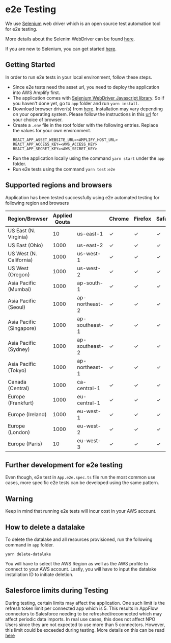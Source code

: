 # e2e Testing

We use <a href="https://www.selenium.dev/">Selenium</a> web driver which is an open source test automation tool for e2e testing.

More details about the Selenim WebDriver can be found <a href="https://www.selenium.dev/documentation/webdriver/">here</a>.

If you are new to Selenium, you can get started <a href="https://www.selenium.dev/documentation/webdriver/getting_started/">here</a>.

## Getting Started

In order to run e2e tests in your local environment, follow these steps.

- Since e2e tests need the asset url, you need to deploy the application into AWS Amplify first.
- The application comes with <a href="https://yarnpkg.com/package/selenium-webdriver">Selenium WebDriver Javascript library</a>. So if you haven't done yet, go to `app` folder and run `yarn install`.
- Download browser driver(s) from <a href="https://www.selenium.dev/documentation/webdriver/getting_started/install_drivers/">here</a>. Installation may vary depending on your operating system. Please follow the instructions in this <a href="https://www.selenium.dev/documentation/webdriver/getting_started/install_drivers/">url</a> for your choice of browser.
- Create a `.env` file in the root folder with the following entries. Replace the values for your own environment.
  ```shell
  REACT_APP_ASSET_WEBSITE_URL=<AMPLIFY_HOST_URL>
  REACT_APP_ACCESS_KEY=<AWS_ACCESS_KEY>
  REACT_APP_SECRET_KEY=<AWS_SECRET_KEY>
  ```
- Run the application locally using the command `yarn start` under the `app` folder.
- Run e2e tests using the command `yarn test:e2e`

## Supported regions and browsers

Application has been tested successfully using e2e automated testing for following region and browsers

| Region/Browser           | Applied Qouta |                | Chrome  | Firefox | Safari  | Edge    |
| ------------------------ | ------------- | -------------- | ------- | ------- | ------- | ------- |
| US East (N. Virginia)    | 10            | us-east-1      | &check; | &check; | &check; | &check; |
| US East (Ohio)           | 1000          | us-east-2      | &check; | &check; | &check; | &check; |
| US West (N. California)  | 1000          | us-west-1      | &check; | &check; | &check; | &check; |
| US West (Oregon)         | 1000          | us-west-2      | &check; | &check; | &check; | &check; |
| Asia Pacific (Mumbai)    | 1000          | ap-south-1     | &check; | &check; | &check; | &check; |
| Asia Pacific (Seoul)     | 1000          | ap-northeast-2 | &check; | &check; | &check; | &check; |
| Asia Pacific (Singapore) | 1000          | ap-southeast-1 | &check; | &check; | &check; | &check; |
| Asia Pacific (Sydney)    | 1000          | ap-southeast-2 | &check; | &check; | &check; | &check; |
| Asia Pacific (Tokyo)     | 1000          | ap-northeast-1 | &check; | &check; | &check; | &check; |
| Canada (Central)         | 1000          | ca-central-1   | &check; | &check; | &check; | &check; |
| Europe (Frankfurt)       | 1000          | eu-central-1   | &check; | &check; | &check; | &check; |
| Europe (Ireland)         | 1000          | eu-west-1      | &check; | &check; | &check; | &check; |
| Europe (London)          | 1000          | eu-west-2      | &check; | &check; | &check; | &check; |
| Europe (Paris)           | 10            | eu-west-3      | &check; | &check; | &check; | &check; |

## Further development for e2e testing

Even though, e2e test in `App.e2e.spec.ts` file run the most common use cases, more specific e2e tests can be developed using the same pattern.

## Warning

Keep in mind that running e2e tests will incur cost in your AWS account.

## How to delete a datalake

To delete the datalake and all resources provisioned, run the following command in `app` folder.

`yarn delete-datalake`

You will have to select the AWS Region as well as the AWS profile to connect to your AWS account. Lastly, you will have to input the datalake installation ID to initiate deletion.

## Salesforce limits during Testing

During testing, certain limits may affect the application. One such limit is the refresh token limit per connected app which is 5. This results in AppFlow connectors to Salesforce needing to be refreshed/reconnected which may affect periodic data imports. In real use cases, this does not affect NPO Users since they are not expected to use more than 5 connectors. However, this limit could be exceeded during testing. More details on this can be read <a href="https://developer.salesforce.com/forums/?id=9060G000000UUjlQAG">here</a>

